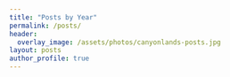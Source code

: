 ```yaml
---
title: "Posts by Year"
permalink: /posts/
header:
  overlay_image: /assets/photos/canyonlands-posts.jpg
layout: posts
author_profile: true
---
```

